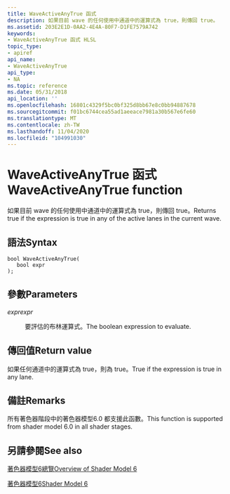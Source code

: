 ```yaml
---
title: WaveActiveAnyTrue 函式
description: 如果目前 wave 的任何使用中通道中的運算式為 true，則傳回 true。
ms.assetid: 203E2E1D-0AA2-4E4A-80F7-D1FE7579A742
keywords:
- WaveActiveAnyTrue 函式 HLSL
topic_type:
- apiref
api_name:
- WaveActiveAnyTrue
api_type:
- NA
ms.topic: reference
ms.date: 05/31/2018
api_location: ''
ms.openlocfilehash: 16801c4329f5bc0bf325d8bb67e8c0bb94887678
ms.sourcegitcommit: f01bc6744cea55ad1aeeace7981a30b567e6fe60
ms.translationtype: MT
ms.contentlocale: zh-TW
ms.lasthandoff: 11/04/2020
ms.locfileid: "104991030"
---
```

# <a name="waveactiveanytrue-function"></a><span data-ttu-id="d9bcb-104">WaveActiveAnyTrue 函式</span><span class="sxs-lookup"><span data-stu-id="d9bcb-104">WaveActiveAnyTrue function</span></span>

<span data-ttu-id="d9bcb-105">如果目前 wave 的任何使用中通道中的運算式為 true，則傳回 true。</span><span class="sxs-lookup"><span data-stu-id="d9bcb-105">Returns true if the expression is true in any of the active lanes in the current wave.</span></span>

## <a name="syntax"></a><span data-ttu-id="d9bcb-106">語法</span><span class="sxs-lookup"><span data-stu-id="d9bcb-106">Syntax</span></span>

``` syntax
bool WaveActiveAnyTrue(
   bool expr
);
```

## <a name="parameters"></a><span data-ttu-id="d9bcb-107">參數</span><span class="sxs-lookup"><span data-stu-id="d9bcb-107">Parameters</span></span>

<dl> <dt>

<span data-ttu-id="d9bcb-108">*expr*</span><span class="sxs-lookup"><span data-stu-id="d9bcb-108">*expr*</span></span> 
</dt> <dd>

<span data-ttu-id="d9bcb-109">要評估的布林運算式。</span><span class="sxs-lookup"><span data-stu-id="d9bcb-109">The boolean expression to evaluate.</span></span>

</dd> </dl>

## <a name="return-value"></a><span data-ttu-id="d9bcb-110">傳回值</span><span class="sxs-lookup"><span data-stu-id="d9bcb-110">Return value</span></span>

<span data-ttu-id="d9bcb-111">如果任何通道中的運算式為 true，則為 true。</span><span class="sxs-lookup"><span data-stu-id="d9bcb-111">True if the expression is true in any lane.</span></span>

## <a name="remarks"></a><span data-ttu-id="d9bcb-112">備註</span><span class="sxs-lookup"><span data-stu-id="d9bcb-112">Remarks</span></span>

<span data-ttu-id="d9bcb-113">所有著色器階段中的著色器模型6.0 都支援此函數。</span><span class="sxs-lookup"><span data-stu-id="d9bcb-113">This function is supported from shader model 6.0 in all shader stages.</span></span> 



 

## <a name="see-also"></a><span data-ttu-id="d9bcb-114">另請參閱</span><span class="sxs-lookup"><span data-stu-id="d9bcb-114">See also</span></span>

<dl> <dt>

[<span data-ttu-id="d9bcb-115">著色器模型6總覽</span><span class="sxs-lookup"><span data-stu-id="d9bcb-115">Overview of Shader Model 6</span></span>](hlsl-shader-model-6-0-features-for-direct3d-12.md)
</dt> <dt>

[<span data-ttu-id="d9bcb-116">著色器模型6</span><span class="sxs-lookup"><span data-stu-id="d9bcb-116">Shader Model 6</span></span>](shader-model-6-0.md)
</dt> </dl>

 

 




